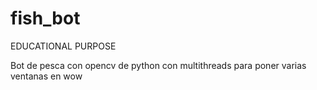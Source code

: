 # fish_bot
EDUCATIONAL PURPOSE

Bot de pesca con opencv de python con multithreads para poner varias ventanas en wow
